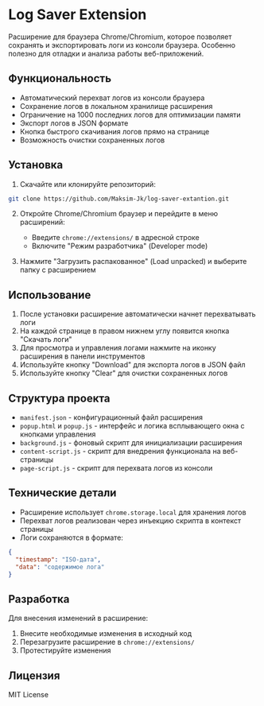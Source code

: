 # Log Saver Extension

Расширение для браузера Chrome/Chromium, которое позволяет сохранять и экспортировать логи из консоли браузера. Особенно полезно для отладки и анализа работы веб-приложений.

## Функциональность

- Автоматический перехват логов из консоли браузера
- Сохранение логов в локальном хранилище расширения
- Ограничение на 1000 последних логов для оптимизации памяти
- Экспорт логов в JSON формате
- Кнопка быстрого скачивания логов прямо на странице
- Возможность очистки сохраненных логов

## Установка

1. Скачайте или клонируйте репозиторий:
```bash
git clone https://github.com/Maksim-Jk/log-saver-extantion.git
```

2. Откройте Chrome/Chromium браузер и перейдите в меню расширений:
   - Введите `chrome://extensions/` в адресной строке
   - Включите "Режим разработчика" (Developer mode)

3. Нажмите "Загрузить распакованное" (Load unpacked) и выберите папку с расширением

## Использование

1. После установки расширение автоматически начнет перехватывать логи
2. На каждой странице в правом нижнем углу появится кнопка "Скачать логи"
3. Для просмотра и управления логами нажмите на иконку расширения в панели инструментов
4. Используйте кнопку "Download" для экспорта логов в JSON файл
5. Используйте кнопку "Clear" для очистки сохраненных логов

## Структура проекта

- `manifest.json` - конфигурационный файл расширения
- `popup.html` и `popup.js` - интерфейс и логика всплывающего окна с кнопками управления
- `background.js` - фоновый скрипт для инициализации расширения
- `content-script.js` - скрипт для внедрения функционала на веб-страницы
- `page-script.js` - скрипт для перехвата логов из консоли

## Технические детали

- Расширение использует `chrome.storage.local` для хранения логов
- Перехват логов реализован через инъекцию скрипта в контекст страницы
- Логи сохраняются в формате:
```json
{
  "timestamp": "ISO-дата",
  "data": "содержимое лога"
}
```

## Разработка

Для внесения изменений в расширение:

1. Внесите необходимые изменения в исходный код
2. Перезагрузите расширение в `chrome://extensions/`
3. Протестируйте изменения

## Лицензия

MIT License 